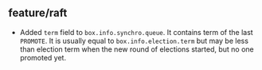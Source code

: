 ## feature/raft

* Added `term` field to `box.info.synchro.queue`. It contains term of the
  last `PROMOTE`. It is usually equal to `box.info.election.term` but may be
  less than election term when the new round of elections started, but no one
  promoted yet.
